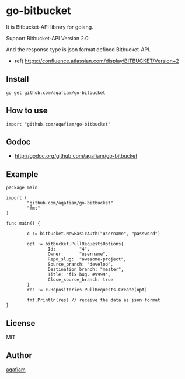 # go-bitbucket

It is Bitbucket-API library for golang.

Support Bitbucket-API Version 2.0. 

And the response type is json format defined Bitbucket-API.

- ref) <https://confluence.atlassian.com/display/BITBUCKET/Version+2>

## Install

```
go get github.com/aqafiam/go-bitbucket
```

## How to use

```
import "github.com/aqafiam/go-bitbucket"
```

## Godoc

- <http://godoc.org/github.com/aqafiam/go-bitbucket>


## Example

```
package main

import (
        "github.com/aqafiam/go-bitbucket" 
        "fmt"
)

func main() {

        c := bitbucket.NewBasicAuth("username", "password")

        opt := bitbucket.PullRequestsOptions{
                Id:         "4",
                Owner:      "username",
                Repo_slug:  "awesome-project",
                Source_branch: "develop",
                Destination_branch: "master",
                Title: "fix bug. #9999",
                Close_source_branch: true
        }
        res := c.Repositories.PullRequests.Create(opt)

        fmt.Println(res) // receive the data as json format
}
```

## License

MIT

## Author

[aqafiam](https://github.com/aqafiam)

